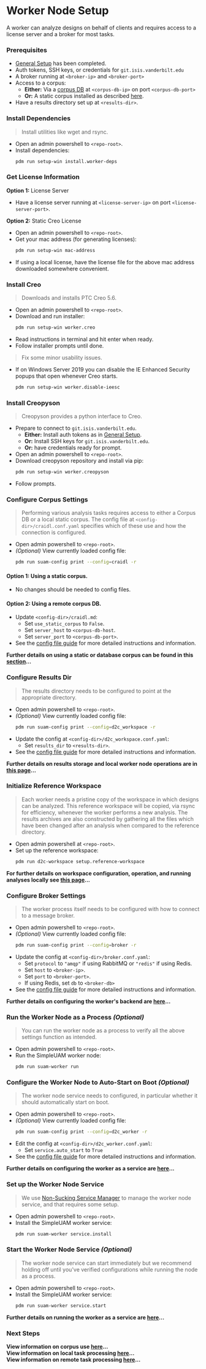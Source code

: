 # Worker Node Setup

A worker can analyze designs on behalf of clients and requires access to a
license server and a broker for most tasks.

### Prerequisites

- [General Setup](general.md) has been completed.
- Auth tokens, SSH keys, or credentials for `git.isis.vanderbilt.edu`
- A broker running at `<broker-ip>` and `<broker-port>`
- Access to a corpus:
    - **Either:** Via a [corpus DB](graph.md) at `<corpus-db-ip>` on port `<corpus-db-port>`
    - **Or:** A static corpus installed as described [here](corpus.md).
- Have a results directory set up at `<results-dir>`.

### Install Dependencies

> Install utilities like wget and rsync.

- Open an admin powershell to `<repo-root>`.
- Install dependencies:
  ```bash
  pdm run setup-win install.worker-deps
  ```

### Get License Information

**Option 1:** License Server

- Have a license server running at `<license-server-ip>` on port `<license-server-port>`.

**Option 2:** Static Creo License

- Open an admin powershell to `<repo-root>`.
- Get your mac address (for generating licenses):
  ```bash
  pdm run setup-win mac-address
  ```
- If using a local license, have the license file for the above mac
  address downloaded somewhere convenient.

### Install Creo

> Downloads and installs PTC Creo 5.6.

- Open an admin powershell to `<repo-root>`.
- Download and run installer:
  ```bash
  pdm run setup-win worker.creo
  ```
- Read instructions in terminal and hit enter when ready.
- Follow installer prompts until done.

> Fix some minor usability issues.

- If on Windows Server 2019 you can disable the IE Enhanced Security popups
  that open whenever Creo starts.
  ```bash
  pdm run setup-win worker.disable-ieesc
  ```

### Install Creopyson

> Creopyson provides a python interface to Creo.

- Prepare to connect to `git.isis.vanderbilt.edu`.
    - **Either:** Install auth tokens as in [General Setup](general.md).
    - **Or:** Install SSH keys for `git.isis.vanderbilt.edu`.
    - **Or:** have credentials ready for prompt.
- Open an admin powershell to `<repo-root>`.
- Download creopyson repository and install via pip:
    ```bash
    pdm run setup-win worker.creopyson
    ```
- Follow prompts.

### Configure Corpus Settings

> Performing various analysis tasks requires access to either a Corpus DB
> or a local static corpus.
> The config file at `<config-dir>/craidl.conf.yaml` specifies which of these
> use and how the connection is configured.

- Open admin powershell to `<repo-root>`.
- *(Optional)* View currently loaded config file:
  ```bash
  pdm run suam-config print --config=craidl -r
  ```

#### **Option 1:** Using a static corpus.

- No changes should be needed to config files.

#### **Option 2:** Using a remote corpus DB.

- Update `<config-dir>/craidl.md`:
    - Set `use_static_corpus` to `False`.
    - Set `server_host` to `<corpus-db-host`.
    - Set `server_port` to `<corpus-db-port>`.
- See the [config file guide](../usage/config.md) for more detailed
  instructions and information.

**Further details on using a static or database corpus can be found
in this [section](../usage/craidl.md)...**

### Configure Results Dir

> The results directory needs to be configured to point at the appropriate
> directory.

- Open admin powershell to `<repo-root>`.
- *(Optional)* View currently loaded config file:
  ```bash
  pdm run suam-config print --config=d2c_workspace -r
  ```
- Update the config at `<config-dir>/d2c_workspace.conf.yaml`:
    - Set `results_dir` to `<results-dir>`.
- See the [config file guide](../usage/config.md) for more detailed
  instructions and information.

**Further details on results storage and local worker node operations are
in [this page](../usage/workspaces.md)...**

### Initialize Reference Workspace

> Each worker needs a pristine copy of the workspace in which designs can be
> analyzed.
> This reference workspace will be copied, via rsync for efficiency, whenever
> the worker performs a new analysis.
> The results archives are also constructed by gathering all the files which
> have been changed after an analysis when compared to the reference directory.

- Open admin powershell at `<repo-root>`.
- Set up the reference workspace:
  ```bash
  pdm run d2c-workspace setup.reference-workspace
  ```

**For further details on workspace configuration, operation, and running analyses
locally see [this page](../usage/workspaces.md)...**

### Configure Broker Settings

> The worker process itself needs to be configured with how to connect to a
> message broker.

- Open admin powershell to `<repo-root>`.
- *(Optional)* View currently loaded config file:
  ```bash
  pdm run suam-config print --config=broker -r
  ```
- Update the config at `<config-dir>/broker.conf.yaml`:
    - Set `protocol` to `"amqp"` if using RabbitMQ or `"redis"` if
      using Redis.
    - Set `host` to `<broker-ip>`.
    - Set `port` to `<broker-port>`.
    - If using Redis, set `db` to `<broker-db>`
- See the [config file guide](../usage/config.md) for more detailed
  instructions and information.

**Further details on configuring the worker's backend are
[here](../usage/workers.md)...**

### Run the Worker Node as a Process *(Optional)*

> You can run the worker node as a process to verify all the above settings
> function as intended.

- Open admin powershell to `<repo-root>`.
- Run the SimpleUAM worker node:
  ```bash
  pdm run suam-worker run
  ```

### Configure the Worker Node to Auto-Start on Boot *(Optional)*

> The worker node service needs to configured, in particular whether it should
> automatically start on boot.

- Open admin powershell to `<repo-root>`.
- *(Optional)* View currently loaded config file:
  ```bash
  pdm run suam-config print --config=d2c_worker -r
  ```
- Edit the config at `<config-dir>/d2c_worker.conf.yaml`:
    - Set `service.auto_start` to `True`
- See the [config file guide](../usage/config.md) for more detailed
  instructions and information.

**Further details on configuring the worker as a service are
[here](../usage/workers.md)...**

### Set up the Worker Node Service

> We use [Non-Sucking Service Manager](https://nssm.cc) to manage the worker
> node service, and that requires some setup.

- Open admin powershell to `<repo-root>`.
- Install the SimpleUAM worker service:
  ```bash
  pdm run suam-worker service.install
  ```

### Start the Worker Node Service *(Optional)*

> The worker node service can start immediately but we recommend holding off
> until you've verified configurations while running the node as a process.

- Open admin powershell to `<repo-root>`.
- Install the SimpleUAM worker service:
  ```bash
  pdm run suam-worker service.start
  ```

**Further details on running the worker as a service are [here](../usage/workers.md)...**

### Next Steps

**View information on corpus use [here](../usage/craidl.md)...**<br/>
**View information on local task processing [here](../usage/workspaces.md)...**<br/>
**View information on remote task processing [here](../usage/workers.md)...**<br/>
